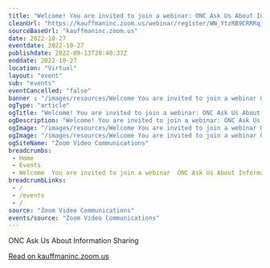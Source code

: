 ```yaml
--- 
title: "Welcome! You are invited to join a webinar: ONC Ask Us About Information Sharing. After registering, you will receive a confirmation email about joining the webinar."
cleanUrl: "https://kauffmaninc.zoom.us/webinar/register/WN_YtzRB9CRRRq_AqhNBgkBAw"
sourceBaseUrl: "kauffmaninc.zoom.us"
date: 2022-10-27
eventdate: 2022-10-27
publishdate: 2022-09-13T20:40:37Z
enddate: 2022-10-27
location: "Virtual"
layout: "event"
sub: "events"
eventCancelled: "false"
banner : "/images/resources/Welcome You are invited to join a webinar ONC Ask Us About Information Sharing After registering you will receive a confirmation email about joining the webinar.jpg"
ogType: "article"
ogTitle: "Welcome! You are invited to join a webinar: ONC Ask Us About Information Sharing. After registering, you will receive a confirmation email about joining the webinar."
ogDescription: "Welcome! You are invited to join a webinar: ONC Ask Us About Information Sharing. After registering, you will receive a confirmation email about joining the webinar."
ogImage: "/images/resources/Welcome You are invited to join a webinar ONC Ask Us About Information Sharing After registering you will receive a confirmation email about joining the webinar.jpg"
ogImage: "/images/resources/Welcome You are invited to join a webinar ONC Ask Us About Information Sharing After registering you will receive a confirmation email about joining the webinar.jpg"
ogSiteName: "Zoom Video Communications"
breadcrumbs:
 - Home
 - Events
 - Welcome  You are invited to join a webinar  ONC Ask Us About Information Sharing  After registering  you will receive a confirmation email about joining the webinar
breadcrumbLinks:
 - / 
 - /events
 - / 
source: "Zoom Video Communications"
events/source: "Zoom Video Communications"
---
```

ONC Ask Us About Information Sharing  
  
[Read on kauffmaninc.zoom.us](https://kauffmaninc.zoom.us/webinar/register/WN_YtzRB9CRRRq_AqhNBgkBAw)

